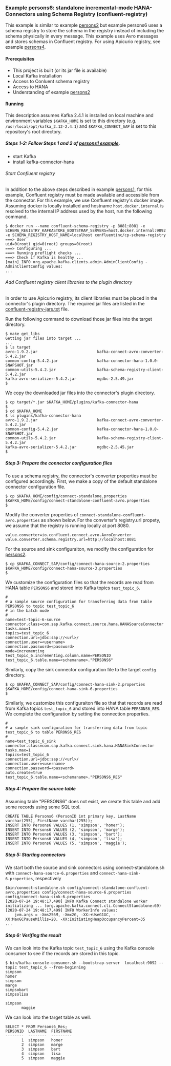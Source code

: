 ### Example persons6: standalone incremental-mode HANA-Connectors using Schema Registry (confluent-registry)

This example is similar to example [persons2](../persons2/README.md) but example persons6 uses a schema registry to store the schema in the registry instead of including the schema physically in every message. This example uses Avro messages and stores schemas in Confluent registry. For using Apicurio registry, see example [persons4](../persons4/README.md).

#### Prerequisites

- This project is built (or its jar file is available)
- Local Kafka installation
- Access to Conluent schema registry
- Access to HANA
- Understanding of example [persons2](../persons2/README.md)

#### Running

This description assumes Kafka 2.4.1 is installed on local machine and environment variables `$KAFKA_HOME` is set to this directory (e.g. `/usr/local/opt/kafka_2.12-2.4.1`) and `$KAFKA_CONNECT_SAP` is set to this repository's root directory.


##### Steps 1-2: Follow Steps 1 and 2 of [persons1 example](../persons1/README.md).

- start Kafka
- install kafka-connector-hana

###### Start Confluent registry

In addition to the above steps described in example [persons1](../persons1/README.md), for this example, Confluent registry must be made available and accessible from the connector. For this example, we use Confluent registry's docker image. Assuming docker is locally installed and hostname `host.docker.internal` is resolved to the internal IP address used by the host, run the following command.

```
$ docker run --name confluent-schema-registry -p 8081:8081 -e SCHEMA_REGISTRY_KAFKASTORE_BOOTSTRAP_SERVERS=host.docker.internal:9092 -e SCHEMA_REGISTRY_HOST_NAME=localhost confluentinc/cp-schema-registry  
===> User
uid=0(root) gid=0(root) groups=0(root)
===> Configuring ...
===> Running preflight checks ... 
===> Check if Kafka is healthy ...
[main] INFO org.apache.kafka.clients.admin.AdminClientConfig - AdminClientConfig values: 
...
```

###### Add Confluent registry client libraries to the plugin directory

In order to use Apicurio registry, its client libraries must be placed in the connector's plugin directory. The required jar files are listed in the [confluent-registry-jars.txt](./confluent-registry-jars.txt) file.

Run the following command to download those jar files into the target directory.

```
$ make get_libs
Getting jar files into target ...
...
$ ls target
avro-1.9.2.jar                          kafka-connect-avro-converter-5.4.2.jar
common-config-5.4.2.jar                 kafka-connector-hana-1.0.0-SNAPSHOT.jar
common-utils-5.4.2.jar                  kafka-schema-registry-client-5.4.2.jar
kafka-avro-serializer-5.4.2.jar         ngdbc-2.5.49.jar
$ 
```

We copy the downloaded jar files into the connector's plugin directory.

```
$ cp target/*.jar $KAFKA_HOME/plugins/kafka-connector-hana
$
$ cd $KAFKA_HOME
$ ls plugins/kafka-connector-hana
avro-1.9.2.jar                          kafka-connect-avro-converter-5.4.2.jar
common-config-5.4.2.jar                 kafka-connector-hana-1.0.0-SNAPSHOT.jar
common-utils-5.4.2.jar                  kafka-schema-registry-client-5.4.2.jar
kafka-avro-serializer-5.4.2.jar         ngdbc-2.5.45.jar
$ 
```

##### Step 3: Prepare the connector configuration files

To use a schema registry, the connector's converter properties must be configured accordingly. First, we make a copy of the default standalone connector configuration file.

```
$ cp $KAFKA_HOME/config/connect-standalone.properties $KAFKA_HOME/config/connect-standalone-confluent-avro.properties
$
```

Modify the converter properties of `connect-standalone-confluent-avro.properties` as shown below. For the converter's registry.url propety, we assume that the registry is running locally at port 8080.

```
value.converter=io.confluent.connect.avro.AvroConverter
value.converter.schema.registry.url=http://localhost:8081
```

For the source and sink configuraiton, we modify the configuration for [persons2](../persons2/README.md).

```
$ cp $KAFKA_CONNECT_SAP/config/connect-hana-source-2.properties $KAFKA_HOME/config/connect-hana-source-3.properties
$
```
We customize the configuration files so that the records are read from HANA table `PERSONS6` and stored into Kafka topics `test_topic_6`.

```
#
# a sample source configuration for transferring data from table PERSONS6 to topic test_topic_6
# in the batch mode
#
name=test-topic-6-source
connector.class=com.sap.kafka.connect.source.hana.HANASourceConnector
tasks.max=1
topics=test_topic_6
connection.url=jdbc:sap://<url>/
connection.user=<username>
connection.password=<password>
mode=incrementing
test_topic_6.incrementing.column.name=PERSONID
test_topic_6.table.name=<schemaname>."PERSONS6"
```

Similarly, copy the sink connector configuration file to the target `config` directory.

```
$ cp $KAFKA_CONNECT_SAP/config/connect-hana-sink-2.properties $KAFKA_HOME/config/connect-hana-sink-6.properties
$
```

Similarly, we customize this configuraiton file so that that records are read from Kafka topics `test_topic_6` and stored into HANA table `PERSONS6_RES`. We complete the configuration by setting the connection properties.

```
#
# a sample sink configuration for transferring data from topic test_topic_6 to table PERONS6_RES
#
name=test_topic_6_sink
connector.class=com.sap.kafka.connect.sink.hana.HANASinkConnector
tasks.max=1
topics=test_topic_6
connection.url=jdbc:sap://<url>/
connection.user=<username>
connection.password=<password>
auto.create=true
test_topic_6.table.name=<schemaname>."PERSONS6_RES"
```

##### Step 4: Prepare the source table

Assuming table "PERSONS6" does not exist, we create this table and add some records using some SQL tool.
```
CREATE TABLE Persons6 (PersonID int primary key, LastName varchar(255), FirstName varchar(255));
INSERT INTO Persons6 VALUES (1, 'simpson', 'homer');
INSERT INTO Persons6 VALUES (2, 'simpson', 'marge');
INSERT INTO Persons6 VALUES (3, 'simpson', 'bart');
INSERT INTO Persons6 VALUES (4, 'simpson', 'lisa');
INSERT INTO Persons6 VALUES (5, 'simpson', 'maggie');
```

##### Step 5: Starting connectors

We start both the source and sink connectors using connect-standalone.sh with `connect-hana-source-6.properties` and `connect-hana-sink-6.properties`, respectively

```
$bin/connect-standalone.sh config/connect-standalone-confluent-avro.properties config/connect-hana-source-6.properties config/connect-hana-sink-6.properties
[2020-07-24 19:48:17,490] INFO Kafka Connect standalone worker initializing ... (org.apache.kafka.connect.cli.ConnectStandalone:69)
[2020-07-24 19:48:17,499] INFO WorkerInfo values: 
	jvm.args = -Xms256M, -Xmx2G, -XX:+UseG1GC, -XX:MaxGCPauseMillis=20, -XX:InitiatingHeapOccupancyPercent=35
...
```

##### Step 6: Verifing the result

We can look into the Kafka topic `test_topic_6` using the Kafka console consumer to see if the records are stored in this topic.

```
$ bin/kafka-console-consumer.sh --bootstrap-server  localhost:9092 --topic test_topic_6 --from-beginning
simpson
homer
simpson
marge
simpsobart
simpsolisa

simpson
       maggie
```

We can look into the target table as well.

```
SELECT * FROM Persons6_Res;
PERSONID  LASTNAME  FIRSTNAME
--------  --------  ---------
       1  simpson   homer    
       2  simpson   marge    
       3  simpson   bart     
       4  simpson   lisa     
       5  simpson   maggie
```